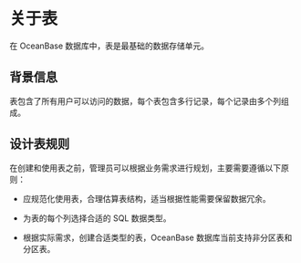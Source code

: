 关于表 
========================

在 OceanBase 数据库中，表是最基础的数据存储单元。

背景信息 
-------------------------

表包含了所有用户可以访问的数据，每个表包含多行记录，每个记录由多个列组成。

设计表规则 
--------------------------

在创建和使用表之前，管理员可以根据业务需求进行规划，主要需要遵循以下原则：

* 应规范化使用表，合理估算表结构，适当根据性能需要保留数据冗余。

  

* 为表的每个列选择合适的 SQL 数据类型。

  

* 根据实际需求，创建合适类型的表，OceanBase 数据库当前支持非分区表和分区表。

  



